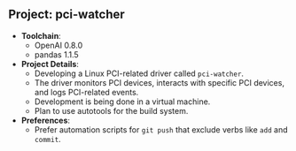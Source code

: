 ## Project: pci-watcher
- **Toolchain**:
  - OpenAI 0.8.0
  - pandas 1.1.5
- **Project Details**:
  - Developing a Linux PCI-related driver called `pci-watcher`.
  - The driver monitors PCI devices, interacts with specific PCI devices,
  	and logs PCI-related events.
  - Development is being done in a virtual machine.
  - Plan to use autotools for the build system.
- **Preferences**:
  - Prefer automation scripts for `git push` that exclude verbs like `add`
  	and `commit`.
